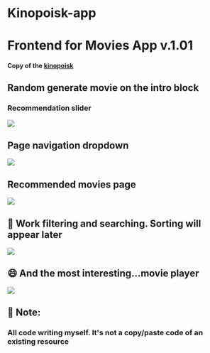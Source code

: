 # Kinopoisk-app

<h1>Frontend for Movies App <span> v.1.01</span></h1>
<h4>Copy of the <a target="blank" href="https://hd.kinopoisk.ru">kinopoisk</a></h4>

<h2>Random generate movie on the intro block</h2>
<h3>Recommendation slider</h3>


<img src="https://user-images.githubusercontent.com/59182850/226594681-5c8b5198-5dc3-4281-92d8-84ec353a3f06.png"/>

<h2>Page navigation dropdown</h2>

<img src="https://user-images.githubusercontent.com/59182850/226589765-e1b0bc6e-17e6-4106-aac5-ab6c07bf9d66.png"/>



<h2>Recommended movies page</h2>

<img src="https://user-images.githubusercontent.com/59182850/226591117-83d03ff5-6b98-4444-83b8-85c7818a704d.png"/>



<h2>🔎 Work filtering and searching. Sorting will appear later</h2>

<img src="https://user-images.githubusercontent.com/59182850/226592095-bdb302d6-63cd-4c67-870d-e89e25381b84.png"/>


<h2>😄 And the most interesting...movie player</h2>

<img src="https://user-images.githubusercontent.com/59182850/226594198-9cbaf8ea-6f7e-4ef7-8bea-e69cd93ddefc.png"/>

<h2>📝 Note: </h2>
<h3>All code writing myself. It's not a copy/paste code of an existing resource</h3>



